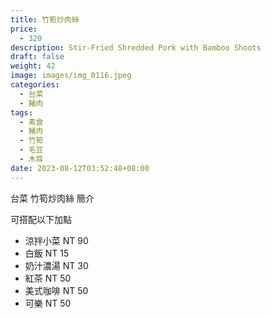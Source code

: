 ```yaml
---
title: 竹筍炒肉絲
price:
  - 320
description: Stir-Fried Shredded Pork with Bamboo Shoots
draft: false
weight: 42
image: images/img_0116.jpeg
categories:
  - 台菜
  - 豬肉
tags:
  - 素食
  - 豬肉
  - 竹筍
  - 毛豆
  - 木耳
date: 2023-08-12T03:52:48+08:00
---
```


台菜 竹筍炒肉絲 簡介

可搭配以下加點

- 涼拌小菜  NT 90
- 白飯 NT 15
- 奶汁濃湯 NT 30
- 紅茶  NT 50
- 美式咖啡 NT 50
- 可樂 NT 50
